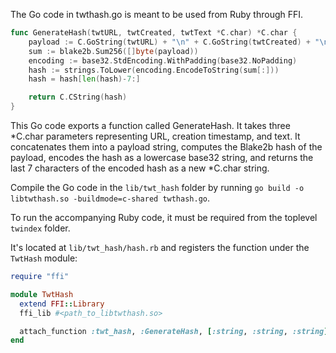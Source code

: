 The Go code in twthash.go is meant to be used from Ruby through FFI.

```go
func GenerateHash(twtURL, twtCreated, twtText *C.char) *C.char {
	payload := C.GoString(twtURL) + "\n" + C.GoString(twtCreated) + "\n" + C.GoString(twtText)
	sum := blake2b.Sum256([]byte(payload))
	encoding := base32.StdEncoding.WithPadding(base32.NoPadding)
	hash := strings.ToLower(encoding.EncodeToString(sum[:]))
	hash = hash[len(hash)-7:]

	return C.CString(hash)
}
```

This Go code exports a function called GenerateHash.
It takes three *C.char parameters representing URL, creation timestamp, and text.
It concatenates them into a payload string, computes the Blake2b hash of the payload,
encodes the hash as a lowercase base32 string,
and returns the last 7 characters of the encoded hash as a new *C.char string.

Compile the Go code in the `lib/twt_hash` folder by running `go build -o libtwthash.so -buildmode=c-shared twthash.go`.

To run the accompanying Ruby code, it must be required from the toplevel `twindex` folder.

It's located at `lib/twt_hash/hash.rb` and registers the function under the `TwtHash` module:
```ruby
require "ffi"

module TwtHash
  extend FFI::Library
  ffi_lib #<path_to_libtwthash.so>

  attach_function :twt_hash, :GenerateHash, [:string, :string, :string], :string
end
```
